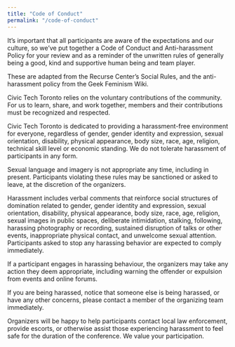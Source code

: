 ```yaml
---
title: "Code of Conduct"
permalink: "/code-of-conduct"
---
```


It’s important that all participants are aware of the expectations and our culture, so we’ve put together a Code of Conduct and Anti-harassment Policy for your review and as a reminder of the unwritten rules of generally being a good, kind and supportive human being and team player.

These are adapted from the Recurse Center’s Social Rules, and the anti-harassment policy from the Geek Feminism Wiki.

Civic Tech Toronto relies on the voluntary contributions of the community. For us to learn, share, and work together, members and their contributions must be recognized and respected.

Civic Tech Toronto is dedicated to providing a harassment-free environment for everyone, regardless of gender, gender identity and expression, sexual orientation, disability, physical appearance, body size, race, age, religion, technical skill level or economic standing. We do not tolerate harassment of participants in any form.

Sexual language and imagery is not appropriate any time, including in present. Participants violating these rules may be sanctioned or asked to leave, at the discretion of the organizers.

Harassment includes verbal comments that reinforce social structures of domination related to gender, gender identity and expression, sexual orientation, disability, physical appearance, body size, race, age, religion, sexual images in public spaces, deliberate intimidation, stalking, following, harassing photography or recording, sustained disruption of talks or other events, inappropriate physical contact, and unwelcome sexual attention. Participants asked to stop any harassing behavior are expected to comply immediately.

If a participant engages in harassing behaviour, the organizers may take any action they deem appropriate, including warning the offender or expulsion from events and online forums.

If you are being harassed, notice that someone else is being harassed, or have any other concerns, please contact a member of the organizing team immediately.

Organizers will be happy to help participants contact local law enforcement, provide escorts, or otherwise assist those experiencing harassment to feel safe for the duration of the conference. We value your participation.
